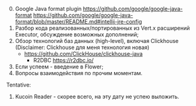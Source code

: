 0. Google Java format plugin https://github.com/google/google-java-format
    https://github.com/google/google-java-format/blob/master/README.md#intellij-jre-config
1. Разбор кода реализованных/портированных из Vert.x расширений Executor, обсуждение возможных дополнений;
2. Обзор технологий баз данных (high-level), включая Clickhouse (Disclaimer: Clickhouse для меня технология новая)
   - https://github.com/ClickHouse/clickhouse-java
     - R2DBC https://r2dbc.io/
3. Если успеем - введение в Flower;
4. Вопросы взаимодействия по прочим моментам.

Tentative:
1. Kucoin Reader - скорее всего, на эту дату не успею выложить.
